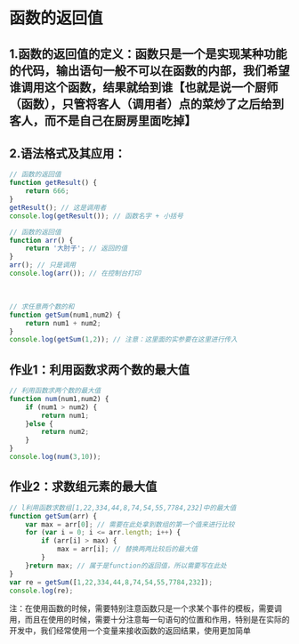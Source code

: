 # 函数的返回值

## 1.函数的返回值的定义：函数只是一个是实现某种功能的代码，输出语句一般不可以在函数的内部，我们希望谁调用这个函数，结果就给到谁【也就是说一个厨师（函数），只管将客人（调用者）点的菜炒了之后给到客人，而不是自己在厨房里面吃掉】

## 2.语法格式及其应用：

```javaScript
// 函数的返回值
function getResult() {
    return 666;
}
getResult(); // 这是调用者
console.log(getResult()); // 函数名字 + 小括号
```

```javaScript
// 函数的返回值
function arr() {
    return '大肘子'; // 返回的值
}
arr(); // 只是调用
console.log(arr()); // 在控制台打印
```

​	

```javaScript
// 求任意两个数的和
function getSum(num1,num2) {
    return num1 + num2;
}
console.log(getSum(1,2)); // 注意：这里面的实参要在这里进行传入
```







## 作业1：利用函数求两个数的最大值

```javaScript
// 利用函数求两个数的最大值
function num(num1,num2) {
    if (num1 > num2) {
        return num1;
    }else {
        return num2;
    }
}
console.log(num(3,10));
```

## 作业2：求数组元素的最大值

```javaScript
// l利用函数求数组[1,22,334,44,8,74,54,55,7784,232]中的最大值
function getSum(arr) {
    var max = arr[0]; // 需要在此处拿到数组的第一个值来进行比较
    for (var i = 0; i <= arr.length; i++) {
        if (arr[i] > max) {
            max = arr[i]; // 替换两两比较后的最大值
        }
    }return max; // 属于是function的返回值，所以需要写在此处
}
var re = getSum([1,22,334,44,8,74,54,55,7784,232]);
console.log(re);
```

注：在使用函数的时候，需要特别注意函数只是一个求某个事件的模板，需要调用，而且在使用的时候，需要十分注意每一句语句的位置和作用，特别是在实际的开发中，我们经常使用一个变量来接收函数的返回结果，使用更加简单